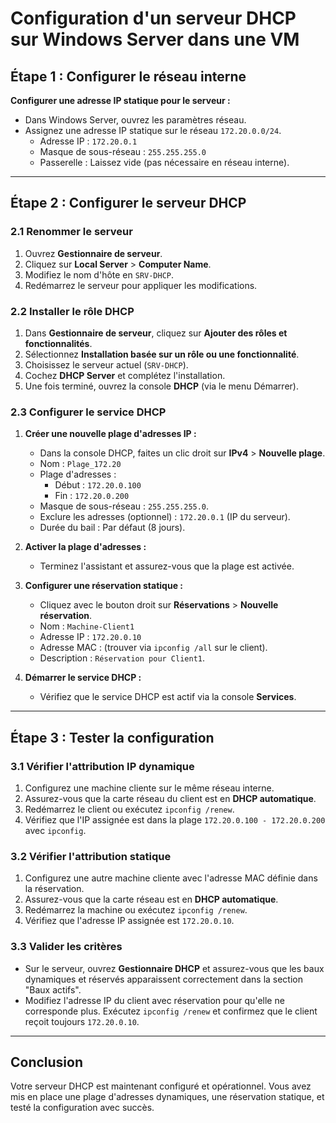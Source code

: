 # Configuration d'un serveur DHCP sur Windows Server dans une VM



## Étape 1 : Configurer le réseau interne



**Configurer une adresse IP statique pour le serveur :**
   - Dans Windows Server, ouvrez les paramètres réseau.
   - Assignez une adresse IP statique sur le réseau `172.20.0.0/24`.
     - Adresse IP : `172.20.0.1`
     - Masque de sous-réseau : `255.255.255.0`
     - Passerelle : Laissez vide (pas nécessaire en réseau interne).

---

## Étape 2 : Configurer le serveur DHCP

### 2.1 Renommer le serveur

1. Ouvrez **Gestionnaire de serveur**.
2. Cliquez sur **Local Server** > **Computer Name**.
3. Modifiez le nom d'hôte en `SRV-DHCP`.
4. Redémarrez le serveur pour appliquer les modifications.

### 2.2 Installer le rôle DHCP

1. Dans **Gestionnaire de serveur**, cliquez sur **Ajouter des rôles et fonctionnalités**.
2. Sélectionnez **Installation basée sur un rôle ou une fonctionnalité**.
3. Choisissez le serveur actuel (`SRV-DHCP`).
4. Cochez **DHCP Server** et complétez l'installation.
5. Une fois terminé, ouvrez la console **DHCP** (via le menu Démarrer).

### 2.3 Configurer le service DHCP

1. **Créer une nouvelle plage d'adresses IP :**
   - Dans la console DHCP, faites un clic droit sur **IPv4** > **Nouvelle plage**.
   - Nom : `Plage_172.20`
   - Plage d'adresses :
     - Début : `172.20.0.100`
     - Fin : `172.20.0.200`
   - Masque de sous-réseau : `255.255.255.0`.
   - Exclure les adresses (optionnel) : `172.20.0.1` (IP du serveur).
   - Durée du bail : Par défaut (8 jours).

2. **Activer la plage d'adresses :**
   - Terminez l'assistant et assurez-vous que la plage est activée.

3. **Configurer une réservation statique :**
   - Cliquez avec le bouton droit sur **Réservations** > **Nouvelle réservation**.
   - Nom : `Machine-Client1`
   - Adresse IP : `172.20.0.10`
   - Adresse MAC : (trouver via `ipconfig /all` sur le client).
   - Description : `Réservation pour Client1`.

4. **Démarrer le service DHCP :**
   - Vérifiez que le service DHCP est actif via la console **Services**.

---

## Étape 3 : Tester la configuration

### 3.1 Vérifier l'attribution IP dynamique

1. Configurez une machine cliente sur le même réseau interne.
2. Assurez-vous que la carte réseau du client est en **DHCP automatique**.
3. Redémarrez le client ou exécutez `ipconfig /renew`.
4. Vérifiez que l'IP assignée est dans la plage `172.20.0.100 - 172.20.0.200` avec `ipconfig`.

### 3.2 Vérifier l'attribution statique

1. Configurez une autre machine cliente avec l'adresse MAC définie dans la réservation.
2. Assurez-vous que la carte réseau est en **DHCP automatique**.
3. Redémarrez la machine ou exécutez `ipconfig /renew`.
4. Vérifiez que l'adresse IP assignée est `172.20.0.10`.

### 3.3 Valider les critères

- Sur le serveur, ouvrez **Gestionnaire DHCP** et assurez-vous que les baux dynamiques et réservés apparaissent correctement dans la section "Baux actifs".
- Modifiez l'adresse IP du client avec réservation pour qu'elle ne corresponde plus. Exécutez `ipconfig /renew` et confirmez que le client reçoit toujours `172.20.0.10`.

---

##  Conclusion

Votre serveur DHCP est maintenant configuré et opérationnel. Vous avez mis en place une plage d'adresses dynamiques, une réservation statique, et testé la configuration avec succès.
